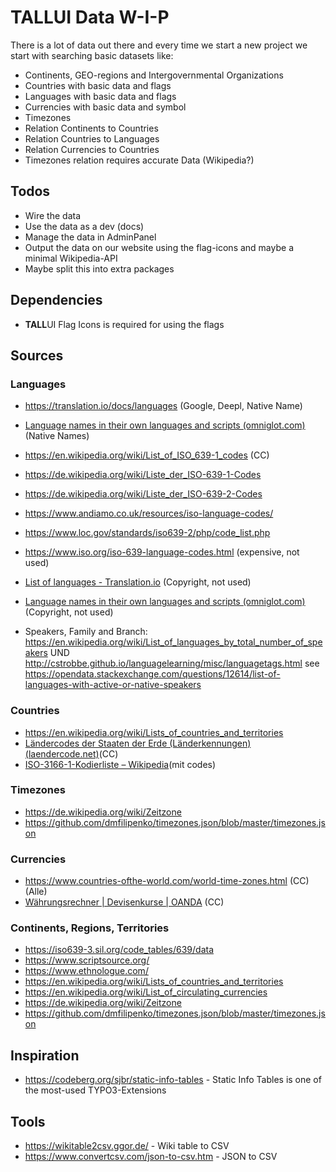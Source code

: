 # TALLUI Data W-I-P

There is a lot of data out there and every time we start a new project we start with searching basic datasets like:

- Continents, GEO-regions and Intergovernmental Organizations 
- Countries with basic data and flags
- Languages with basic data and flags
- Currencies with basic data and symbol
- Timezones
- Relation Continents to Countries
- Relation Countries to Languages
- Relation Currencies to Countries
- Timezones relation requires accurate Data (Wikipedia?)

## Todos

- Wire the data
- Use the data as a dev (docs)
- Manage the data in AdminPanel
- Output the data on our website using the flag-icons and maybe a minimal Wikipedia-API
- Maybe split this into extra packages

## Dependencies

- **TALL**UI Flag Icons is required for using the flags

## Sources

### Languages

- https://translation.io/docs/languages (Google, Deepl, Native Name)
- [Language names in their own languages and scripts (omniglot.com) ](https://omniglot.com/language/names.htm)(Native Names)
- https://en.wikipedia.org/wiki/List_of_ISO_639-1_codes (CC)
- https://de.wikipedia.org/wiki/Liste_der_ISO-639-1-Codes

- https://de.wikipedia.org/wiki/Liste_der_ISO-639-2-Codes

- https://www.andiamo.co.uk/resources/iso-language-codes/
- https://www.loc.gov/standards/iso639-2/php/code_list.php
- https://www.iso.org/iso-639-language-codes.html (expensive, not used)
- [List of languages - Translation.io](https://translation.io/docs/languages) (Copyright, not used)
- [Language names in their own languages and scripts (omniglot.com) ](https://omniglot.com/language/names.htm)(Copyright, not used)
- Speakers, Family and Branch: https://en.wikipedia.org/wiki/List_of_languages_by_total_number_of_speakers UND http://cstrobbe.github.io/languagelearning/misc/languagetags.html see https://opendata.stackexchange.com/questions/12614/list-of-languages-with-active-or-native-speakers

### Countries

- https://en.wikipedia.org/wiki/Lists_of_countries_and_territories
- [Ländercodes der Staaten der Erde (Länderkennungen) (laendercode.net)](https://laendercode.net/de/countries.html)(CC)
- [ISO-3166-1-Kodierliste – Wikipedia](https://de.wikipedia.org/wiki/ISO-3166-1-Kodierliste)(mit codes)

### Timezones

- https://de.wikipedia.org/wiki/Zeitzone
- https://github.com/dmfilipenko/timezones.json/blob/master/timezones.json

### Currencies



- https://www.countries-ofthe-world.com/world-time-zones.html (CC) (Alle)
- [Währungsrechner | Devisenkurse | OANDA](https://www.oanda.com/currency-converter/de/?from=EUR&to=USD&amount=1) (CC)

### Continents, Regions, Territories

- [https://iso639-3.sil.org/code_tables/639/data ](https://iso639-3.sil.org/code_tables/639/data)
- https://www.scriptsource.org/
- https://www.ethnologue.com/
- https://en.wikipedia.org/wiki/Lists_of_countries_and_territories
- https://en.wikipedia.org/wiki/List_of_circulating_currencies
- https://de.wikipedia.org/wiki/Zeitzone
- https://github.com/dmfilipenko/timezones.json/blob/master/timezones.json

## Inspiration

- https://codeberg.org/sjbr/static-info-tables - Static Info Tables is one of the most-used TYPO3-Extensions

## Tools

- https://wikitable2csv.ggor.de/ - Wiki table to CSV 
- https://www.convertcsv.com/json-to-csv.htm - JSON to CSV